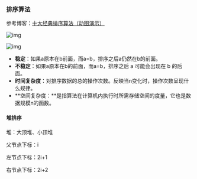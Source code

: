 ### 排序算法

参考博客：[十大经典排序算法（动图演示）](https://www.cnblogs.com/onepixel/p/7674659.html)



![img](https://img2018.cnblogs.com/blog/849589/201903/849589-20190306165258970-1789860540.png)



![img](https://images2018.cnblogs.com/blog/849589/201804/849589-20180402133438219-1946132192.png)



- **稳定**：如果a原本在b前面，而a=b，排序之后a仍然在b的前面。
- **不稳定**：如果a原本在b的前面，而a=b，排序之后 a 可能会出现在 b 的后面。
- **时间复杂度**：对排序数据的总的操作次数。反映当n变化时，操作次数呈现什么规律。
- **空间复杂度：**是指算法在计算机内执行时所需存储空间的度量，它也是数据规模n的函数。 

#### 堆排序

堆：大顶堆、小顶堆

父节点下标：i

左节点下标：2i+1

右节点下标：2i+2